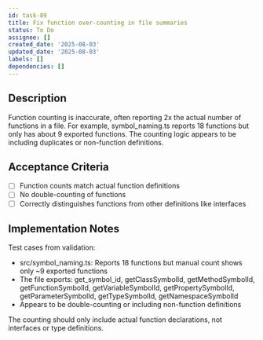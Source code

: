```yaml
---
id: task-89
title: Fix function over-counting in file summaries
status: To Do
assignee: []
created_date: '2025-08-03'
updated_date: '2025-08-03'
labels: []
dependencies: []
---
```


## Description

Function counting is inaccurate, often reporting 2x the actual number of functions in a file. For example, symbol_naming.ts reports 18 functions but only has about 9 exported functions. The counting logic appears to be including duplicates or non-function definitions.

## Acceptance Criteria

- [ ] Function counts match actual function definitions
- [ ] No double-counting of functions
- [ ] Correctly distinguishes functions from other definitions like interfaces

## Implementation Notes

Test cases from validation:
- src/symbol_naming.ts: Reports 18 functions but manual count shows only ~9 exported functions
- The file exports: get_symbol_id, getClassSymbolId, getMethodSymbolId, getFunctionSymbolId, getVariableSymbolId, getPropertySymbolId, getParameterSymbolId, getTypeSymbolId, getNamespaceSymbolId
- Appears to be double-counting or including non-function definitions

The counting should only include actual function declarations, not interfaces or type definitions.
